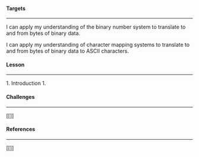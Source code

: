 #### Targets
<hr>
I can apply my understanding of the binary number system to translate to and from bytes of binary data.

I can apply my understanding of character mapping systems to translate to and from bytes of binary data to ASCII characters.

#### Lesson
<hr>
1. Introduction
	1. 

#### Challenges
<hr>

[[]]
#### References
<hr>

[[]]

 
 
 
 